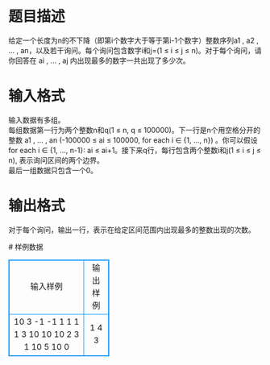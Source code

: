 # 

 
 # 题目描述 
<p>
给定一个长度为n的不下降（即第i个数字大于等于第i-1个数字）整数序列a1 , a2 , ... , an，以及若干询问。每个询问包含数字i和j=(1 ≤ i ≤ j ≤ n)。对于每个询问，请你回答在 ai , ... , aj 内出现最多的数字一共出现了多少次。</p> 

 
 # 输入格式 
<p>
输入数据有多组。<br>每组数据第一行为两个整数n和q(1 ≤ n, q ≤ 100000)。下一行是n个用空格分开的整数 a1 , ... , an (-100000 ≤ ai ≤ 100000, for each i ∈ {1, ..., n}) 。你可以假设 for each i ∈ {1, ..., n-1}: ai ≤ ai+1。接下来q行，每行包含两个整数i和j(1 ≤ i ≤ j ≤ n), 表示询问区间的两个边界。<br>最后一组数据只包含一个0。<br></p> 

 
 # 输出格式 
<p>
对于每个询问，输出一行，表示在给定区间范围内出现最多的整数出现的次数。</p> 
# 样例数据
<style>
        table,table tr th, table tr td { border:1px solid #0094ff; }
        table { width: 200px; min-height: 25px; line-height: 25px; text-align: center; border-collapse: collapse;}   
    </style>
<table>
	<tr>
		<td>输入样例</td>
		<td>输出样例</td>
	</tr>
<tr><td>10 3
-1 -1 1 1 1 1 3 10 10 10
2 3
1 10
5 10
0</td><td>1
4
3</td></tr></table>
